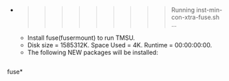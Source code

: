 * >>>>>>>>> Running inst-min-con-xtra-fuse.sh ...
  * Install fuse(fusermount) to run TMSU.
  * Disk size = 1585312K. Space Used = 4K. Runtime = 00:00:00:00.
  * The following NEW packages will be installed:
  ```bash
fuse*
  ```
